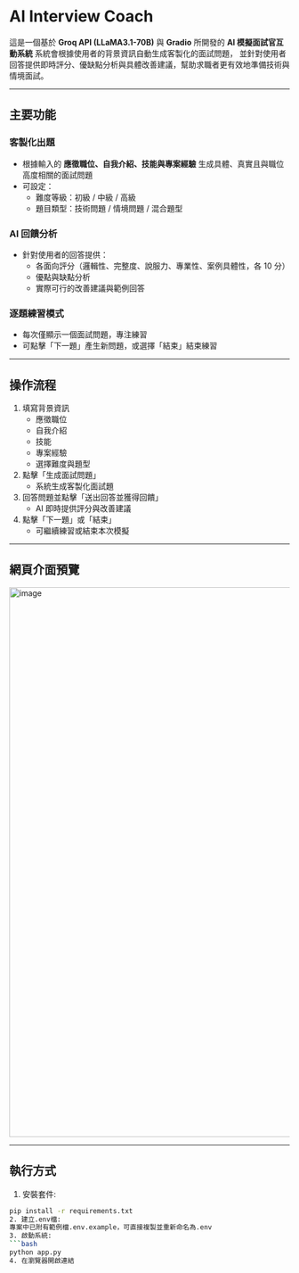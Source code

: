 # AI Interview Coach
這是一個基於 **Groq API (LLaMA3.1-70B)** 與 **Gradio** 所開發的 **AI 模擬面試官互動系統**
系統會根據使用者的背景資訊自動生成客製化的面試問題，
並針對使用者回答提供即時評分、優缺點分析與具體改善建議，幫助求職者更有效地準備技術與情境面試。

---

## 主要功能
### 客製化出題
- 根據輸入的 **應徵職位、自我介紹、技能與專案經驗** 生成具體、真實且與職位高度相關的面試問題  
- 可設定：
  - 難度等級：初級 / 中級 / 高級  
  - 題目類型：技術問題 / 情境問題 / 混合題型

### AI 回饋分析
- 針對使用者的回答提供：
  - 各面向評分（邏輯性、完整度、說服力、專業性、案例具體性，各 10 分）  
  - 優點與缺點分析  
  - 實際可行的改善建議與範例回答 

### 逐題練習模式
- 每次僅顯示一個面試問題，專注練習  
- 可點擊「下一題」產生新問題，或選擇「結束」結束練習

---

## 操作流程
1. 填寫背景資訊
   - 應徵職位
   - 自我介紹
   - 技能
   - 專案經驗
   - 選擇難度與題型
2. 點擊「生成面試問題」
   - 系統生成客製化面試題
3. 回答問題並點擊「送出回答並獲得回饋」
   - AI 即時提供評分與改善建議
4. 點擊「下一題」或「結束」
   - 可繼續練習或結束本次模擬

---

## 網頁介面預覽
<img width="1812" height="986" alt="image" src="https://github.com/user-attachments/assets/9f0f5674-4c1b-49ca-aaf0-aca69b79c621" />

---

## 執行方式
1. 安裝套件:
```bash
pip install -r requirements.txt
2. 建立.env檔:
專案中已附有範例檔.env.example，可直接複製並重新命名為.env
3. 啟動系統: 
```bash
python app.py
4. 在瀏覽器開啟連結